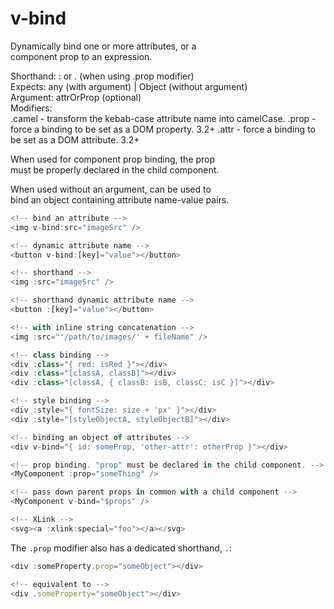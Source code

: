 # v-bind

Dynamically bind one or more attributes, or a  
component prop to an expression.  

Shorthand: : or . (when using .prop modifier)  
Expects: any (with argument) | Object (without argument)  
Argument: attrOrProp (optional)  
Modifiers:  
    .camel - transform the kebab-case attribute name into camelCase.
    .prop - force a binding to be set as a DOM property. 3.2+
    .attr - force a binding to be set as a DOM attribute. 3.2+

When used for component prop binding, the prop  
must be properly declared in the child component.  

When used without an argument, can be used to  
bind an object containing attribute name-value pairs.  

```js
<!-- bind an attribute -->
<img v-bind:src="imageSrc" />

<!-- dynamic attribute name -->
<button v-bind:[key]="value"></button>

<!-- shorthand -->
<img :src="imageSrc" />

<!-- shorthand dynamic attribute name -->
<button :[key]="value"></button>

<!-- with inline string concatenation -->
<img :src="'/path/to/images/' + fileName" />

<!-- class binding -->
<div :class="{ red: isRed }"></div>
<div :class="[classA, classB]"></div>
<div :class="[classA, { classB: isB, classC: isC }]"></div>

<!-- style binding -->
<div :style="{ fontSize: size + 'px' }"></div>
<div :style="[styleObjectA, styleObjectB]"></div>

<!-- binding an object of attributes -->
<div v-bind="{ id: someProp, 'other-attr': otherProp }"></div>

<!-- prop binding. "prop" must be declared in the child component. -->
<MyComponent :prop="someThing" />

<!-- pass down parent props in common with a child component -->
<MyComponent v-bind="$props" />

<!-- XLink -->
<svg><a :xlink:special="foo"></a></svg>
```

The `.prop` modifier also has a dedicated shorthand, `.`:
```js
<div :someProperty.prop="someObject"></div>

<!-- equivalent to -->
<div .someProperty="someObject"></div>
```
